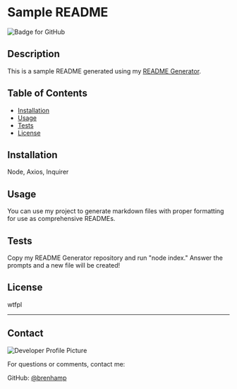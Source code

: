 # Sample README
  ![Badge for GitHub](https://img.shields.io/github/languages/top/brenhamp/sample-readme?style=flat&logo=appveyor) 


  ## Description


  This is a sample README generated using my [README Generator](https://github.com/brenhamp/readme-generator).
  ## Table of Contents
  * [Installation](#installation)
  * [Usage](#usage)
  * [Tests](#tests)
  * [License](#license)
  
  ## Installation
  
  Node, Axios, Inquirer 
  
  ## Usage
  
  You can use my project to generate markdown files with proper formatting for use as comprehensive READMEs.
  
  ## Tests
  
  Copy my README Generator repository and run "node index." Answer the prompts and a new file will be created!
  
  ## License
  
  wtfpl
  
  ---
  
  ## Contact
  
  ![Developer Profile Picture](https://avatars.githubusercontent.com/u/90241529?v=4) 
  
  For questions or comments, contact me:
 
  GitHub: [@brenhamp](https://api.github.com/users/brenhamp)
  

